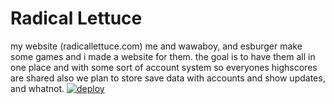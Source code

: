 # Radical Lettuce
my website (radicallettuce.com)
me and wawaboy, and esburger make some games and i made a website for them.
the goal is to have them all in one place and with some sort of account system so everyones highscores are shared
also we plan to store save data with accounts and show updates, and whatnot.
[![deploy](https://github.com/Xnoahg/Radical-Lettuce/actions/workflows/deploy.yml/badge.svg)](https://github.com/Xnoahg/Radical-Lettuce/actions/workflows/deploy.yml)
